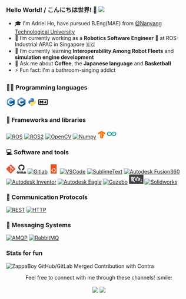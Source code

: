 ### Hello World! / こんにちは世界! 👋  ![](https://komarev.com/ghpvc/?username=adrielho10&color=blue)
- :mortar_board: I'm Adriel Ho, have pursued B.Eng(MAE) from <a href="https://www.ntu.edu.sg//">@Nanyang Technological University  </a>
- 🔭 I’m currently working as a **Robotics Software Engineer** :robot: at ROS-Industrial APAC in Singapore :singapore:
- 🌱 I’m currently learning **Interoperability Among Robot Fleets** and **simulation engine development**
- 💬 Ask me about **Coffee**, the **Japanese language** and **Basketball**
- ⚡ Fun fact: I'm a bathroom-singing addict

### 👨‍💻 Programming languages<br />
[<img alt="C" width="5%" src="https://raw.githubusercontent.com/devicons/devicon/master/icons/c/c-original.svg" />](https://www.google.com/search?&q=C)
[<img alt="C++" width="5%" src="https://raw.githubusercontent.com/devicons/devicon/master/icons/cplusplus/cplusplus-original.svg" />](https://www.google.com/search?&q=C++)
[<img alt="Python" width="5%" src="https://raw.githubusercontent.com/devicons/devicon/master/icons/python/python-original.svg" />](https://www.google.com/search?&q=Python)
[<img alt="Python" width="5%" src="https://github.com/devicons/devicon/blob/master/icons/markdown/markdown-original.svg" />](https://www.markdownguide.org/)
 
### 🧰 Frameworks and libraries <br />
[<img alt="ROS" width="7.5%" src="https://www.embarcados.com.br/wp-content/uploads/2019/06/ros.png" />](https://www.google.com/search?&q=ROS)
[<img alt="ROS2" width="7%" src="https://encrypted-tbn0.gstatic.com/images?q=tbn:ANd9GcSK1SKb1iD7ND7XrZhHhs4wOttamRSa2CMn-dQuRKtHRkyqUJj0FYg92MRJ-Bgk8zrrQiM&usqp=CAU" />](https://www.google.com/search?&q=ROS)
[<img alt="OpenCV" width="3%" src="https://upload.wikimedia.org/wikipedia/commons/thumb/3/32/OpenCV_Logo_with_text_svg_version.svg/1024px-OpenCV_Logo_with_text_svg_version.svg.png" />](https://opencv.org/)
[<img alt="Numpy" width="4.2%" src="https://user-images.githubusercontent.com/67586773/105040771-43887300-5a88-11eb-9f01-bee100b9ef22.png" />](https://opencv.org/)
[<img alt="Tensorflow" width="4.2%" src="https://github.com/devicons/devicon/blob/master/icons/tensorflow/tensorflow-original.svg" />](https://www.tensorflow.org/)
[<img alt="Arduino" width="5%" src="https://github.com/devicons/devicon/blob/master/icons/arduino/arduino-original.svg" />](https://www.arduino.cc/)

### 💻 Software and tools
[<img alt="Git" width="5%" src="https://raw.githubusercontent.com/devicons/devicon/master/icons/git/git-original.svg" />](https://www.google.com/search?&q=Git)
[<img alt="Github" width="5%" src="https://github.com/devicons/devicon/blob/master/icons/github/github-original-wordmark.svg" />](https://github.com/)
[<img alt="Gitlab" width="5%" src="https://encrypted-tbn0.gstatic.com/images?q=tbn:ANd9GcRCvqbvToPxG7_Ut50AtpLbyuYFYcUCT0yZBQ&s" />](https://gitlab.com/)
[<img alt="Ubuntu" width="5%" src="https://raw.githubusercontent.com/devicons/devicon/master/icons/ubuntu/ubuntu-plain.svg" />](https://www.google.com/search?&q=Ubuntu)
[<img alt="VSCode" width="5%" src="https://code.visualstudio.com/assets/branding/app-icon.png" />](https://code.visualstudio.com/)
[<img alt="SublimeText" width="5%" src="https://github.com/yurijserrano/Github-Profile-Readme-Logos/blob/master/text%20editors/sublime.svg" />](https://www.sublimetext.com/)
[<img alt="Autodesk Fusion360" width="5%" src="https://damassets.autodesk.net/content/dam/autodesk/www/product-imagery/badge-75x75/simplified-badges/fusion-360-product-design-extension-2023-simplified-badge-75x75.png" />](https://www.autodesk.com.sg/products/fusion-360/overview)
[<img alt="Autodesk Inventor" width="13.5%" src=https://www.aniwaa.com/wp-content/uploads/2021/01/Inventor-logo.jpg />](https://www.autodesk.com.sg/products/inventor/overview)
[<img alt="Autodesk Eagle" width="4.9%" src="https://yt3.ggpht.com/ytc/AKedOLRs6t9k8adI1DVVHWAI9vMY2DW8PvseQHIU51GoRg=s900-c-k-c0x00ffffff-no-rj" />](https://www.autodesk.com/products/eagle/overview)
[<img alt="Gazebo" width="5%" src="https://avatars.githubusercontent.com/u/1743799?s=200&v=4" />](http://gazebosim.org/)
[<img alt="Rviz" width="7.6%" src="https://raw.githubusercontent.com/ros-visualization/rviz/melodic-devel/images/splash.png" />](http://wiki.ros.org/rviz)
[<img alt="Solidworks" width="11%" src="https://entrepreneurship.ieee.org/wp-content/uploads/2018/02/solidworks-logo-large-300x150.png" />](https://www.solidworks.com/)

### 🔗 Communication Protocols
[<img alt="REST" width="5%" src="https://encrypted-tbn0.gstatic.com/images?q=tbn:ANd9GcTmJoxiAXVIxedd5WnxL3yepJpACK2lmCSl9w&s" />](https://en.wikipedia.org/wiki/REST)
[<img alt="HTTP" width="7%" src="https://encrypted-tbn0.gstatic.com/images?q=tbn:ANd9GcT17aug6sTeQ2UAUSnqpeCBtnp59qHC4hWE_w&s" />](https://en.wikipedia.org/wiki/HTTP)

### 📩 Messaging Systems
[<img alt="AMQP" width="9%" src="https://solace.com/wp-content/uploads/2014/01/amqp-logo-1.png" />](https://www.amqp.org/)
[<img alt="RabbitMQ" width="4%" src="https://encrypted-tbn0.gstatic.com/images?q=tbn:ANd9GcSSdkZZ2G6yloPZgSzgdmt5sWzFNaXIk7SVhQ&s" />](https://www.rabbitmq.com/)

### Stats for fun
![ZappaBoy GitHub/GitLab Merged Contribution with Contra](https://image.thum.io/get/width/1200/fullpage/maxAge/24/wait/2/https://contra-psi.vercel.app/?githubUsername=adrielho10&gitlabUsername=adrielho10)
<br />

<p align="center">
Feel free to connect with me through these channels! :smile: <br />
  <br />
<a target="_blank" href="https://www.linkedin.com/in/jin-liang-adriel-ho-101096/"><img src="https://img.shields.io/badge/-LinkedIn-0077B5?style=for-the-badge&logo=Linkedin&logoColor=white"></img></a>
<a target="_blank" href="mailto:adrielho10@gmail.com"><img src="https://img.shields.io/badge/-Gmail-D14836?style=for-the-badge&logo=Gmail&logoColor=white"></img></a>
</p> 

